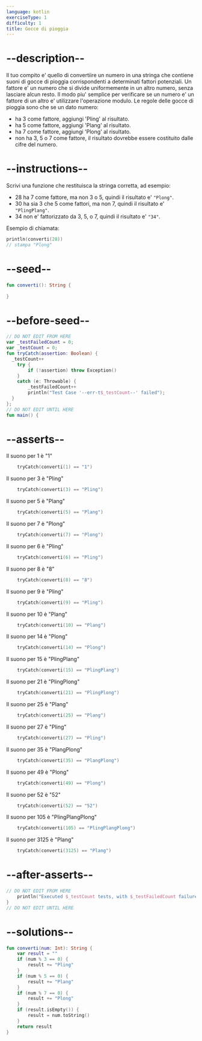 ```yaml
---
language: kotlin
exerciseType: 1
difficulty: 1
title: Gocce di pioggia
---
```


# --description--

Il tuo compito e' quello di convertiire un numero in una stringa che contiene suoni di gocce di pioggia corrispondenti a determinati fattori potenziali.
Un fattore e' un numero che si divide uniformemente in un altro numero, senza lasciare alcun resto.
Il modo piu' semplice per verificare se un numero e' un fattore di un altro e' utilizzare l'operazione modulo.
Le regole delle gocce di pioggia sono che se un dato numero:

- ha 3 come fattore, aggiungi 'Pling' al risultato.
- ha 5 come fattore, aggiungi 'Plang' al risultato.
- ha 7 come fattore, aggiungi 'Plong' al risultato.
- non ha 3, 5 o 7 come fattore, il risultato dovrebbe essere costituito dalle cifre del numero.

# --instructions--

Scrivi una funzione che restituisca la stringa corretta, ad esempio:

- 28 ha 7 come fattore, ma non 3 o 5, quindi il risultato e' `"Plong"`.
- 30 ha sia 3 che 5 come fattori, ma non 7, quindi il risultato e' `"PlingPlang"`.
- 34 non e' fattorizzato da 3, 5, o 7, quindi il risultato e' `"34"`.

Esempio di chiamata:
```kotlin
println(converti(28))
// stampa "Plong"
```

# --seed--

```kotlin
fun converti(): String {
    
}
```

# --before-seed--

```kotlin
// DO NOT EDIT FROM HERE
var _testFailedCount = 0;
var _testCount = 0;
fun tryCatch(assertion: Boolean) {
  _testCount++
    try { 
        if (!assertion) throw Exception()
    }
    catch (e: Throwable) {
        _testFailedCount++
        println("Test Case '--err-t$_testCount--' failed");
  }
};
// DO NOT EDIT UNTIL HERE
fun main() {
```

# --asserts--

Il suono per 1 è "1"

```kotlin
    tryCatch(converti(1) == "1")
```

Il suono per 3 è "Pling"

```kotlin
    tryCatch(converti(3) == "Pling")
```

Il suono per 5 è "Plang"

```kotlin
    tryCatch(converti(5) == "Plang")
```

Il suono per 7 è "Plong"

```kotlin
    tryCatch(converti(7) == "Plong")
```

Il suono per 6 è "Pling"

```kotlin
    tryCatch(converti(6) == "Pling")
```

Il suono per 8 è "8"

```kotlin
    tryCatch(converti(8) == "8")
```

Il suono per 9 è "Pling"

```kotlin
    tryCatch(converti(9) == "Pling")
```

Il suono per 10 è "Plang"

```kotlin
    tryCatch(converti(10) == "Plang")
```

Il suono per 14 è "Plong"

```kotlin
    tryCatch(converti(14) == "Plong")
```

Il suono per 15 è "PlingPlang"

```kotlin
    tryCatch(converti(15) == "PlingPlang")
```

Il suono per 21 è "PlingPlong"

```kotlin
    tryCatch(converti(21) == "PlingPlong")
```

Il suono per 25 è "Plang"

```kotlin
    tryCatch(converti(25) == "Plang")
```

Il suono per 27 è "Pling"

```kotlin
    tryCatch(converti(27) == "Pling")
```

Il suono per 35 è "PlangPlong"

```kotlin
    tryCatch(converti(35) == "PlangPlong")
```

Il suono per 49 è "Plong"

```kotlin
    tryCatch(converti(49) == "Plong")
```

Il suono per 52 è "52"

```kotlin
    tryCatch(converti(52) == "52")
```

Il suono per 105 è "PlingPlangPlong"

```kotlin
    tryCatch(converti(105) == "PlingPlangPlong")
```

Il suono per 3125 è "Plang"

```kotlin
    tryCatch(converti(3125) == "Plang")
```

# --after-asserts--

```kotlin
// DO NOT EDIT FROM HERE 
    println("Executed $_testCount tests, with $_testFailedCount failures");
}
// DO NOT EDIT UNTIL HERE
```

# --solutions--

```kotlin
fun converti(num: Int): String {
    var result = ""
    if (num % 3 == 0) {
        result += "Pling"
    } 
    if (num % 5 == 0) {
        result += "Plang"
    }
    if (num % 7 == 0) {
        result += "Plong"
    }
    if (result.isEmpty()) {
        result = num.toString()	 
    }
    return result
}
```
